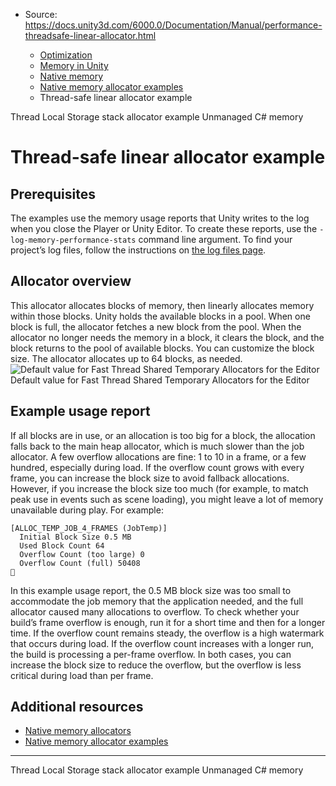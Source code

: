 * Source: https://docs.unity3d.com/6000.0/Documentation/Manual/performance-threadsafe-linear-allocator.html

  * [Optimization](https://docs.unity3d.com/6000.0/Documentation/Manual/analysis.html)
  * [Memory in Unity](https://docs.unity3d.com/6000.0/Documentation/Manual/performance-memory.html)
  * [Native memory](https://docs.unity3d.com/6000.0/Documentation/Manual/performance-native-memory.html)
  * [Native memory allocator examples](https://docs.unity3d.com/6000.0/Documentation/Manual/performance-native-memory-allocator-examples.html)
  * Thread-safe linear allocator example


[](https://docs.unity3d.com/6000.0/Documentation/Manual/performance-tls-stack-allocator.html)
Thread Local Storage stack allocator example
[](https://docs.unity3d.com/6000.0/Documentation/Manual/performance-unmanaged-memory.html)
Unmanaged C# memory
# Thread-safe linear allocator example
## Prerequisites
The examples use the memory usage reports that Unity writes to the log when you close the Player or Unity Editor. To create these reports, use the `-log-memory-performance-stats` command line argument. To find your project’s log files, follow the instructions on [the log files page](https://docs.unity3d.com/6000.0/Documentation/Manual/log-files.html).
## Allocator overview
This allocator allocates blocks of memory, then linearly allocates memory within those blocks. Unity holds the available blocks in a pool. When one block is full, the allocator fetches a new block from the pool. When the allocator no longer needs the memory in a block, it clears the block, and the block returns to the pool of available blocks.
You can customize the block size. The allocator allocates up to 64 blocks, as needed.
![Default value for Fast Thread Shared Temporary Allocators for the Editor](https://docs.unity3d.com/6000.0/Documentation/uploads/Main/Fast_Thread.png) Default value for Fast Thread Shared Temporary Allocators for the Editor
## Example usage report
If all blocks are in use, or an allocation is too big for a block, the allocation falls back to the main heap allocator, which is much slower than the job allocator. A few overflow allocations are fine: 1 to 10 in a frame, or a few hundred, especially during load. If the overflow count grows with every frame, you can increase the block size to avoid fallback allocations. However, if you increase the block size too much (for example, to match peak use in events such as scene loading), you might leave a lot of memory unavailable during play.
For example:
```
[ALLOC_TEMP_JOB_4_FRAMES (JobTemp)]
  Initial Block Size 0.5 MB
  Used Block Count 64
  Overflow Count (too large) 0
  Overflow Count (full) 50408

```

In this example usage report, the 0.5 MB block size was too small to accommodate the job memory that the application needed, and the full allocator caused many allocations to overflow.
To check whether your build’s frame overflow is enough, run it for a short time and then for a longer time. If the overflow count remains steady, the overflow is a high watermark that occurs during load. If the overflow count increases with a longer run, the build is processing a per-frame overflow. In both cases, you can increase the block size to reduce the overflow, but the overflow is less critical during load than per frame.
## Additional resources
  * [Native memory allocators](https://docs.unity3d.com/6000.0/Documentation/Manual/performance-native-allocators.html)
  * [Native memory allocator examples](https://docs.unity3d.com/6000.0/Documentation/Manual/performance-native-memory-allocator-examples.html)


* * *
[](https://docs.unity3d.com/6000.0/Documentation/Manual/performance-tls-stack-allocator.html)
Thread Local Storage stack allocator example
[](https://docs.unity3d.com/6000.0/Documentation/Manual/performance-unmanaged-memory.html)
Unmanaged C# memory
